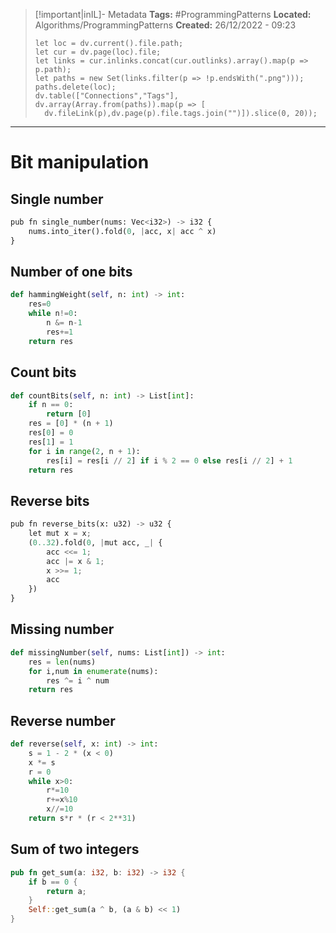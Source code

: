 > [!important|inIL]- Metadata
> **Tags:** #ProgrammingPatterns 
> **Located:** Algorithms/ProgrammingPatterns
> **Created:** 26/12/2022 - 09:23
> ```dataviewjs
>let loc = dv.current().file.path;
>let cur = dv.page(loc).file;
>let links = cur.inlinks.concat(cur.outlinks).array().map(p => p.path);
>let paths = new Set(links.filter(p => !p.endsWith(".png")));
>paths.delete(loc);
>dv.table(["Connections","Tags"], dv.array(Array.from(paths)).map(p => [
>   dv.fileLink(p),dv.page(p).file.tags.join("")]).slice(0, 20));
> ```

___
# Bit manipulation
## Single number
```python
pub fn single_number(nums: Vec<i32>) -> i32 {
    nums.into_iter().fold(0, |acc, x| acc ^ x)
}
```

## Number of one bits
```python
def hammingWeight(self, n: int) -> int:
    res=0
    while n!=0:
        n &= n-1
        res+=1
    return res
```

## Count bits
```python
def countBits(self, n: int) -> List[int]:
    if n == 0:
        return [0]
    res = [0] * (n + 1)
    res[0] = 0
    res[1] = 1
    for i in range(2, n + 1):
        res[i] = res[i // 2] if i % 2 == 0 else res[i // 2] + 1
    return res
```

## Reverse bits
```python
pub fn reverse_bits(x: u32) -> u32 {
    let mut x = x;
    (0..32).fold(0, |mut acc, _| {
        acc <<= 1;
        acc |= x & 1;
        x >>= 1;
        acc
    })
}
```

## Missing number
```python
def missingNumber(self, nums: List[int]) -> int:
    res = len(nums)
    for i,num in enumerate(nums):
        res ^= i ^ num
    return res
```

## Reverse number
```python
def reverse(self, x: int) -> int:
    s = 1 - 2 * (x < 0)
    x *= s
    r = 0
    while x>0:
        r*=10
        r+=x%10
        x//=10
    return s*r * (r < 2**31)
```

## Sum of two integers
```rust
pub fn get_sum(a: i32, b: i32) -> i32 {
    if b == 0 {
        return a;
    }
    Self::get_sum(a ^ b, (a & b) << 1)
}
```
